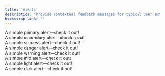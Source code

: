 ```yaml
---
title: 'Alerts'
description: 'Provide contextual feedback messages for typical user actions with the handful of available and flexible alert messages.'
bootstrap-link: ''
---
```


<example>
    <div class="alert alert-primary" role="alert">
        A simple primary alert—check it out!
    </div>
    <div class="alert alert-secondary" role="alert">
        A simple secondary alert—check it out!
    </div>
    <div class="alert alert-success" role="alert">
        A simple success alert—check it out!
    </div>
    <div class="alert alert-danger" role="alert">
        A simple danger alert—check it out!
    </div>
    <div class="alert alert-warning" role="alert">
        A simple warning alert—check it out!
    </div>
    <div class="alert alert-info" role="alert">
        A simple info alert—check it out!
    </div>
    <div class="alert alert-light" role="alert">
        A simple light alert—check it out!
    </div>
    <div class="alert alert-dark" role="alert">
        A simple dark alert—check it out!
    </div>
</example>

